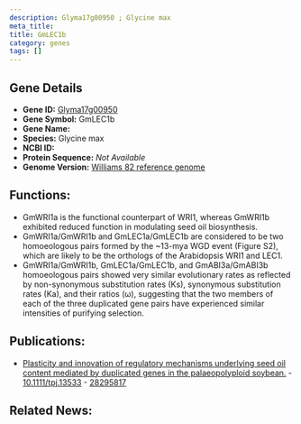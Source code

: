 ```yaml
---
description: Glyma17g00950 ; Glycine max
meta_title:
title: GmLEC1b
category: genes
tags: []
---
```


## Gene Details
- **Gene ID:**	[Glyma17g00950](https://www.maizegdb.org/gene_center/gene/Glyma17g00950)
- **Gene Symbol:** GmLEC1b
- **Gene Name:** 
- **Species:** Glycine max
- **NCBI ID:** [  ]()
- **Protein Sequence:** *Not Available*
- **Genome Version:** [Williams 82 reference genome]()

## Functions:
   - GmWRI1a is the functional counterpart of WRI1, whereas GmWRI1b exhibited reduced function in modulating seed oil biosynthesis.
   - GmWRI1a/GmWRI1b and GmLEC1a/GmLEC1b are considered to be two homoeologous pairs formed by the ~13-mya WGD event (Figure S2), which are likely to be the orthologs of the Arabidopsis WRI1 and LEC1.
   - GmWRI1a/GmWRI1b, GmLEC1a/GmLEC1b, and GmABI3a/GmABI3b homoeologous pairs showed very similar evolutionary rates as reflected by non-synonymous substitution rates (Ks), synonymous substitution rates (Ka), and their ratios (ω), suggesting that the two members of each of the three duplicated gene pairs have experienced similar intensities of purifying selection.

## Publications:
   - [Plasticity and innovation of regulatory mechanisms underlying seed oil content mediated by duplicated genes in the palaeopolyploid soybean.]( https://onlinelibrary.wiley.com/doi/10.1111/tpj.13533 ) - [10.1111/tpj.13533]( https://onlinelibrary.wiley.com/doi/10.1111/tpj.13533 ) - [28295817](https://pubmed.ncbi.nlm.nih.gov/28295817/)

## Related News:
